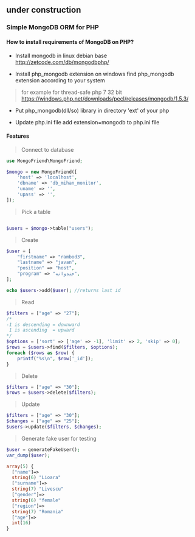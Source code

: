## under construction

### Simple MongoDB ORM for PHP
#### How to install requirements of MongoDB on PHP?
- Install mongodb in linux debian base
http://zetcode.com/db/mongodbphp/

- Install php_mongodb extension on windows
find php_mongodb extension according to your system
>for example for thread-safe php 7 32 bit
https://windows.php.net/downloads/pecl/releases/mongodb/1.5.3/

- Put php_mongodb(dll/so) library in directory 'ext' of your php

- Update php.ini file
add extension=mongodb to php.ini file

#### Features
 
> Connect to database

```php
use MongoFriend\MongoFriend;

$mongo = new MongoFriend([
    'host' => 'localhost',
    'dbname' => 'db_mihan_monitor',
    'uname' => '',
    'upass' => '',
]);

```

> Pick a table

```php

$users = $mongo->table("users");
```


>Create

```php
$user = [
    "firstname" => "rambod3",
    "lastname" => "javan",
    "position" => "host",
    "program" => "خندوانه",
];

echo $users->add($user); //returns last id
```

> Read

```php
$filters = ["age" => "27"];
/* 
-1 is descending = downward
 1 is ascending  = upward 
*/
$options = ['sort' => ['age' => -1], 'limit' => 2, 'skip' => 0];
$rows = $users->find($filters, $options);
foreach ($rows as $row) {
    printf("%s\n", $row['_id']);
}
```

> Delete
```php
$filters = ["age" => "30"];
$rows = $users->delete($filters);
```

> Update
```php
$filters = ["age" => "30"];
$changes = ["age" => "25"];
$users->update($filters, $changes);
```

> Generate fake user for testing
```php
$user = generateFakeUser();
var_dump($user);

array(5) {
  ["name"]=>
  string(6) "Lioara"
  ["surname"]=>
  string(7) "Livescu"
  ["gender"]=>
  string(6) "female"
  ["region"]=>
  string(7) "Romania"
  ["age"]=>
  int(16)
}
```